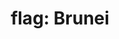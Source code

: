 ---
layout: smileys&emotion
title: "flag: Brunei"
emoji: flag_brunei
permalink: 🇧🇳.html
image: assets/img/3moji/flag_brunei.png
---